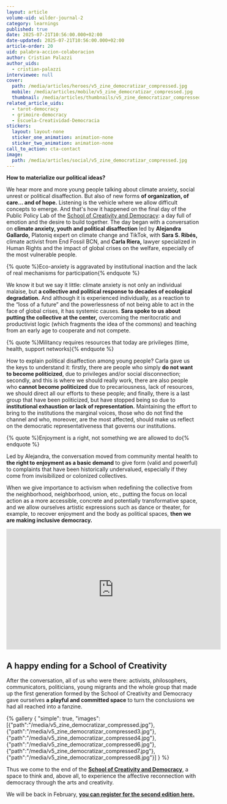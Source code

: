 ```yaml
---
layout: article
volume-uid: wilder-journal-2
category: learnings
published: true
date: 2025-07-21T10:56:00.000+02:00
date-updated: 2025-07-21T10:56:00.000+02:00
article-order: 20
uid: palabra-accion-colaboracion
author: Cristian Palazzi
author_uids:
  - cristian-palazzi
interviewee: null
cover:
  path: /media/articles/heroes/v5_zine_democratizar_compressed.jpg
  mobile: /media/articles/mobile/v5_zine_democratizar_compressed.jpg
  thumbnail: /media/articles/thumbnails/v5_zine_democratizar_compressed.jpg
related_article_uids:
  - tarot-democracy
  - grimoire-democracy
  - Escuela-Creatividad-Democracia
stickers:
  layout: layout-none
  sticker_one_animation: animation-none
  sticker_two_animation: animation-none
call_to_action: cta-contact
image:
  path: /media/articles/social/v5_zine_democratizar_compressed.jpg
---
```

**How to materialize our political ideas?**

We hear more and more young people talking about climate anxiety, social unrest or political disaffection. But also of new forms **of organization, of care... and of hope.** Listening is the vehicle where we allow difficult concepts to emerge. And that's how it happened on the final day of the Public Policy Lab of the [School of Creativity and Democracy](https://www.democraciacreativa.org/): a day full of emotion and the desire to build together. The day began with a conversation on **climate anxiety, youth and political disaffection** led by **Alejandra Gallardo,** Platoniq expert on climate change and TikTok, with **Sara S. Ribés,** climate activist from End Fossil BCN, and **Carla Riera,** lawyer specialized in Human Rights and the impact of global crises on the welfare, especially of the most vulnerable people.

{% quote %}Eco-anxiety is aggravated by institutional inaction and the lack of real mechanisms for participation{% endquote %}

We know it but we say it little: climate anxiety is not only an individual malaise, but **a collective and political response to decades of ecological degradation.** And although it is experienced individually, as a reaction to the “loss of a future” and the powerlessness of not being able to act in the face of global crises, it has systemic causes. **Sara spoke to us about putting the collective at the center,** overcoming the meritocratic and productivist logic (which fragments the idea of the commons) and teaching from an early age to cooperate and not compete.

{% quote %}Militancy requires resources that today are privileges (time, health, support networks){% endquote %}

How to explain political disaffection among young people? Carla gave us the keys to understand it: firstly, there are people who simply **do not want to become politicized**, due to privileges and/or social disconnection; secondly, and this is where we should really work, there are also people who **cannot become politicized** due to precariousness, lack of resources, we should direct all our efforts to these people; and finally, there is a last group that have been politicized, but have stopped being so due to **institutional exhaustion or lack of representation.** Maintaining the effort to bring to the institutions the marginal voices, those who do not find the channel and who, moreover, are the most affected, should make us reflect on the democratic representativeness that governs our institutions.

{% quote %}Enjoyment is a right, not something we are allowed to do{% endquote %}

Led by Alejandra, the conversation moved from community mental health to **the right to enjoyment as a basic demand** to give form (valid and powerful) to complaints that have been historically undervalued, especially if they come from invisibilized or colonized collectives.

When we give importance to activism when redefining the collective from the neighborhood, neighborhood, union, etc., putting the focus on local action as a more accessible, concrete and potentially transformative space, and we allow ourselves artistic expressions such as dance or theater, for example, to recover enjoyment and the body as political spaces, **then we are making inclusive democracy.**

<iframe width="560" height="315" src="https://www.youtube.com/embed/RDxvIEIG49A?si=G6VL9GkmGJ3ox7v0" title="YouTube video player" frameborder="0" allow="accelerometer; autoplay; clipboard-write; encrypted-media; gyroscope; picture-in-picture; web-share" referrerpolicy="strict-origin-when-cross-origin" allowfullscreen></iframe>

## **A happy ending for a School of Creativity**

After the conversation, all of us who were there: activists, philosophers, communicators, politicians, young migrants and the whole group that made up the first generation formed by the School of Creativity and Democracy gave ourselves **a playful and committed space** to turn the conclusions we had all reached into a fanzine.

{% gallery { "simple": true, "images": [{"path":"/media/v5_zine_democratizar_compressed.jpg"},{"path":"/media/v5_zine_democratizar_compressed3.jpg"},{"path":"/media/v5_zine_democratizar_compressed4.jpg"},{"path":"/media/v5_zine_democratizar_compressed6.jpg"},{"path":"/media/v5_zine_democratizar_compressed7.jpg"},{"path":"/media/v5_zine_democratizar_compressed8.jpg"}] } %}

Thus we come to the end of the **[School of Creativity and Democracy](https://www.democraciacreativa.org/)**, a space to think and, above all, to experience the affective reconnection with democracy through the arts and creativity. 

We will be back in February, **[you can register for the second edition here.](https://www.democraciacreativa.org/)**
